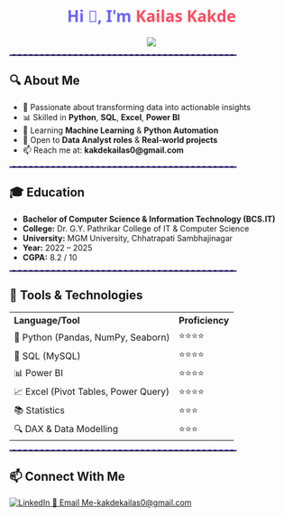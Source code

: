 <!-- GitHub Profile README -->

<h1 align="center" style="color:#6C63FF; font-family:Segoe UI;">Hi 👋, I'm <span style="color:#FF4C60;">Kailas Kakde</span></h1>

<p align="center">
  <img src="https://readme-typing-svg.demolab.com/?lines=Aspiring+Data+Analyst;Power+BI%2C+Python%2C+SQL+Lover;Solving+Business+Problems+with+Data&center=true&width=500&height=45">
</p>

<hr style="border-top: 2px dashed #6C63FF; width:80%;">

<h2>🔍 About Me</h2>
<ul>
  <li>🎯 Passionate about transforming data into actionable insights</li>
  <li>📊 Skilled in <b>Python</b>, <b>SQL</b>, <b>Excel</b>, <b>Power BI</b></li>
  <li>🧠 Learning <b>Machine Learning</b> & <b>Python Automation</b></li>
  <li>🚀 Open to <b>Data Analyst roles</b> & <b>Real-world projects</b></li>
  <li>📫 Reach me at: <b>kakdekailas0@gmail.com</b></li>
</ul>

<hr style="border-top: 2px dashed #6C63FF; width:80%;">

<h2>🎓 Education</h2>

<ul>
  <li><b>Bachelor of Computer Science & Information Technology (BCS.IT)</b></li>
  <li><b>College:</b> Dr. G.Y. Pathrikar College of IT & Computer Science</li>
  <li><b>University:</b> MGM University, Chhatrapati Sambhajinagar</li>
  <li><b>Year:</b> 2022 – 2025</li>
  <li><b>CGPA:</b> 8.2 / 10</li>
</ul>

<hr style="border-top: 2px dashed #6C63FF; width:80%;">

<h2>💼 Tools & Technologies</h2>

<table>
  <tr>
    <th align="left">Language/Tool</th>
    <th align="left">Proficiency</th>
  </tr>
  <tr>
    <td>🐍 Python (Pandas, NumPy, Seaborn)</td>
    <td>⭐⭐⭐⭐</td>
  </tr>
  <tr>
    <td>🧮 SQL (MySQL)</td>
    <td>⭐⭐⭐⭐</td>
  </tr>
  <tr>
    <td>📊 Power BI</td>
    <td>⭐⭐⭐⭐</td>
  </tr>
  <tr>
    <td>📈 Excel (Pivot Tables, Power Query)</td>
    <td>⭐⭐⭐⭐</td>
  </tr>
  <tr>
    <td>📚 Statistics</td>
    <td>⭐⭐⭐</td>
  </tr>
  <tr>
    <td>🔍 DAX & Data Modelling</td>
    <td>⭐⭐⭐</td>
  </tr>
</table>

<hr style="border-top: 2px dashed #6C63FF; width:80%;">

<h2>📫 Connect With Me</h2>

<p>
  <a href="https://www.linkedin.com/in/kailas-kakde-b62ab2289?utm_source=share&utm_campaign=share_via&utm_content=profile&utm_medium=android_app">
    <img alt="LinkedIn" src="https://img.shields.io/badge/-LinkedIn-0077B5?style=flat&logo=linkedin&logoColor=white" />
  </a>  
  <a href="kakdekailas0@gmail.com">
    📧 Email Me-kakdekailas0@gmail.com
  </a>
</p>





